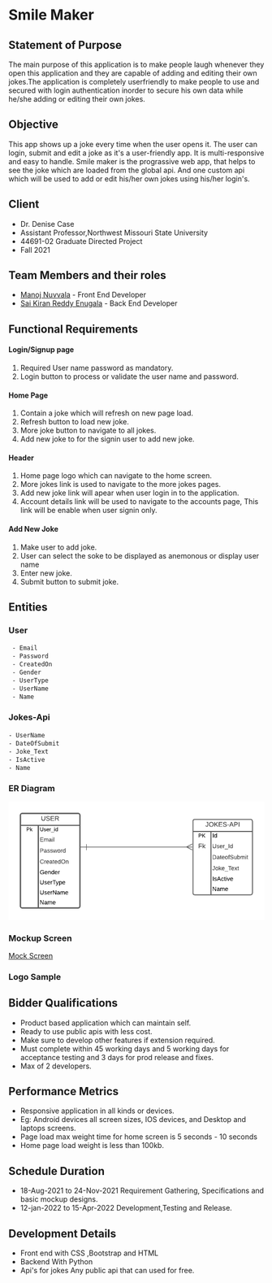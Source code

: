 
# Smile Maker
## Statement of Purpose
The main purpose of this application is to make people laugh whenever they open this application and they are capable of adding and editing their own jokes.The application is completely userfriendly to make people to use and secured with login authentication inorder to secure his own data while he/she adding or editing their own jokes.

## Objective
This app shows up a joke every time when the user opens it. The user can login, submit and edit a joke as it's a user-friendly app. It is multi-responsive and easy to handle. Smile maker is the prograssive web app, that helps to see the joke which are loaded from the global api. And one custom api which will be used to add or edit his/her own jokes using his/her login's.

## Client
- Dr. Denise Case
- Assistant Professor,Northwest Missouri State University
- 44691-02 Graduate Directed Project
- Fall 2021
## Team Members and their roles

- [Manoj Nuvvala](https://github.com/manojnuvvala) - Front End Developer
- [Sai Kiran Reddy Enugala](https://github.com/saikiranreddyenugala) - Back End Developer

## Functional Requirements

#### Login/Signup page
1. Required User name password as mandatory.
2. Login button to process or validate the user name and password.

#### Home Page
1. Contain a joke which will refresh on new page load.
2. Refresh button to load new joke.
3. More joke button to navigate to all jokes.
4. Add new joke to for the signin user to add new joke.

#### Header  
1. Home page logo which can navigate to the home screen.
2. More jokes link is used to navigate to the more jokes pages.
3. Add new joke link will apear when user login in to the application.
4. Account details link will be used to navigate to the accounts page, This link will be enable when user signin only.

#### Add New Joke
1. Make user to add joke.
2. User can select the soke to be displayed as anemonous or display user name
3. Enter new joke.
4. Submit button to submit joke.

## Entities

### User
     - Email
     - Password
     - CreatedOn
     - Gender
     - UserType
     - UserName
     - Name

### Jokes-Api
    - UserName
    - DateOfSubmit
    - Joke_Text
    - IsActive
    - Name
### ER Diagram

<img src="img/ER_Diagram.png" alt="ER_Diagram"/>

### Mockup Screen

[Mock Screen](https://github.com/manojnuvvala/smile_maker_proposal/blob/main/mockscreens.md)

### Logo Sample


## Bidder Qualifications

- Product based application which can maintain self.
- Ready to use public apis with less cost.
- Make sure to develop other features if extension required.
- Must complete within 45 working days and 5 working days for acceptance testing and 3 days for prod release and fixes.
- Max of 2 developers.

## Performance Metrics

- Responsive application in all kinds or devices. 
- Eg: Android devices all screen sizes, IOS devices, and Desktop and laptops screens.
- Page load max weight time for home screen is 5 seconds - 10 seconds
- Home page load weight is less than 100kb.

## Schedule Duration
- 18-Aug-2021 to 24-Nov-2021 Requirement Gathering, Specifications and basic mockup designs.
- 12-jan-2022 to 15-Apr-2022 Development,Testing and Release.

## Development Details

- Front end with CSS ,Bootstrap and HTML
- Backend With Python
- Api's for jokes Any public api that can used for free.